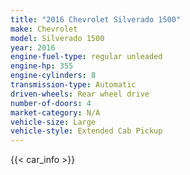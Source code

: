 ```yaml
---
title: "2016 Chevrolet Silverado 1500"
make: Chevrolet
model: Silverado 1500
year: 2016
engine-fuel-type: regular unleaded
engine-hp: 355
engine-cylinders: 8
transmission-type: Automatic
driven-wheels: Rear wheel drive
number-of-doors: 4
market-category: N/A
vehicle-size: Large
vehicle-style: Extended Cab Pickup
---
```


{{< car_info >}}

